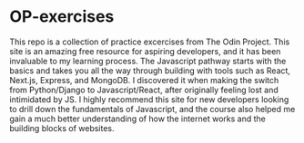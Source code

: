 # OP-exercises
This repo is a collection of practice excercises from The Odin Project. This site is an amazing free resource for aspiring developers, and it has been invaluable to my learning process. The Javascript pathway starts with the basics and takes you all the way through building with tools such as React, Next.js, Express, and MongoDB. I discovered it when making the switch from Python/Django to Javascript/React, after originally feeling lost and intimidated by JS. I highly recommend this site for new developers looking to drill down the fundamentals of Javascript, and the course also helped me gain a much better understanding of how the internet works and the building blocks of websites.
